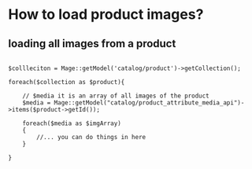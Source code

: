 # How to load product images?

## loading all images from a product
```

$collleciton = Mage::getModel('catalog/product')->getCollection();

foreach($collection as $product){

    // $media it is an array of all images of the product
    $media = Mage::getModel("catalog/product_attribute_media_api")->items($product->getId());    

    foreach($media as $imgArray)
    {
        //... you can do things in here
    }

}

```

